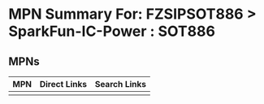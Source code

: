 



# MPN Summary For: FZSIPSOT886 > SparkFun-IC-Power : SOT886

## MPNs
  

|MPN|Direct Links|Search Links|
| :--- | :--- | :--- |
||||
